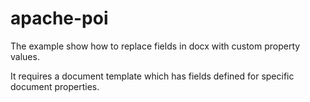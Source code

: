 # apache-poi

The example show how to replace fields in docx with custom property values.

It requires a document template which has fields defined for specific document properties.
